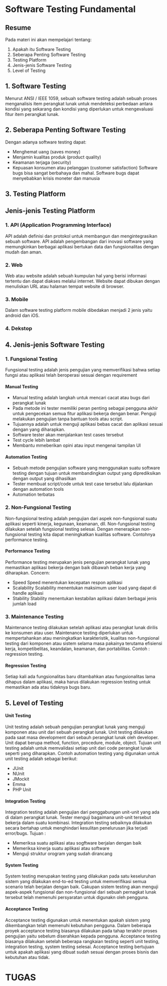 # Software Testing Fundamental
## Resume
Pada materi ini akan mempelajari tentang:
1. Apakah itu Software Testing
2. Seberapa Penting Software Testing
3. Testing Platform
4. Jenis-jenis Software Testing
5. Level of Testing

## 1. Software Testing
Menurut ANSI / IEEE 1059, sebuah software testing adalah sebuah proses menganalisis item perangkat lunak untuk mendeteksi perbedaan antara kondisi yang sekarang dan kondisi yang diperlukan untuk mengevaluasi fitur item perangkat lunak.

## 2. Seberapa Penting Software Testing
Dengan adanya software testing dapat:
- Menghemat uang (saves money)
- Menjamin kualitas produk (product quality)
- Keamanan terjaga (security)
- Kepuasan konsumen atau pelanggan (customer satisfaction)
Software bugs bisa sangat berbahaya dan mahal. Software bugs dapat menyebabkan krisis moneter dan manusia

## 3. Testing Platform
## Jenis-jenis Testing Platform
### 1. API (Application Programming Interface)
API adalah definisi dan protokol untuk membangun dan mengintegrasikan sebuah software. API adalah pengembangan dari inovasi software yang memungkinkan berbagai aplikasi bertukan data dan fungsionalitas dengan mudah dan aman.
### 2. Web
Web atau website adalah sebuah kumpulan hal yang berisi informasi tertentu dan dapat diakses melalui internet. Website dapat dibukan dengan menuliskan URL atau halaman tempat website di browser.
### 3. Mobile
Dalam software testing platform mobile dibedakan menjadi 2 jenis yaitu android dan iOS.
### 4. Dekstop
## 4. Jenis-jenis Software Testing
### 1. Fungsional Testing
Fungsional testing adalah jenis pengujian yang memverifikasi bahwa setiap fungsi atau aplikasi telah beroperasi sesuai dengan requirement
#### Manual Testing
- Manual testing adalah langkah untuk mencari cacat atau bugs dari perangkat lunak
- Pada metode ini tester memiliki peran penting sebagai pengguna akhir untuk pengecekan semua fitur aplikasi bekerja dengan benar. Penguji melakukan pengujian tanpa bantuan tools atau script.
- Tujuannya adalah untuk menguji aplikasi bebas cacat dan aplikasi sesuai dengan yang diharapkan.
- Software tester akan menjalankan test cases tersebut
- Test cycle lebih lambat
- Membantu mmeberikan opini atau input mengenai tampilan UI
#### Automation Testing
- Sebuah metode pengujian software yang menggunakan suatu software testing dengan tujuan untuk membandingkan output yang diprediksikan dengan output yang dihasilkan
- Tester membuat script/code untuk test case tersebut lalu dijalankan dengan automation tools
- Automation terbatas
### 2. Non-Fungsional Testing
Non-fungsional testing adalah pengujian dari aspek non-fungsional suatu aplikasi seperti kinerja, kegunaan, keamanan, dll. Non-fungsional testing dilakukan setelah fungsional testing selesai. Dengan menerapkan non-fungsional testing kita dapat meningkatkan kualitas software. Contohnya performance testing.
#### Performance Testing
Performance testing merupakan jenis pengujian perangkat lunak yang memastikan aplikasi bekerja dengan baik dibawah beban kerja yang diharapkan.
Concern:
  - Speed
    Speed menentukan kecepatan respon aplikasi
  - Scalability
    Scalability menentukan maksimum user load yang dapat di handle aplikasi
  - Stability
    Stability menentukan kestabilan aplikasi dalam berbagai jenis jumlah load
### 3. Maintenance Testing
Maintenance testing dilakukan setelah aplikasi atau perangkat lunak dirilis ke konsumen atau user. Maintenance testing diperlukan untuk mempertahankan atau meningkatkan karakteristik, kualitas non-fungsional testing dari komponen atau sistem selama masa pakainya terutama efisiensi kerja, kompetibelitas, keandalan, keamanan, dan portabilitas. Contoh : regression testing.
#### Regression Testing
Setiap kali ada fungsionalitas baru ditambahkan atau fungsionalitas lama dihapus dalam aplikasi, maka harus dilakukan regression testing untuk memastikan ada atau tidaknya bugs baru.
## 5. Level of Testing
#### Unit Testing
Unit testing adalah sebuah pengujian perangkat lunak yang menguji komponen atau unit dari sebuah perangkat lunak. Unit testing dilakukan pada saat masa development dari sebauh perangkat lunak oleh developer. Unit dapat berupa method, function, procedure, module, object. Tujuan unit testing adalah untuk memvalidasi setiap unit dari code perangkat lunak seperti yang diharapkan. Contoh automation testing yang digunakan untuk unit testing adalah sebagai berikut:
- JUnit
- NUnit
- JMockit
- Emma
- PHP Unit
#### Integration Testing
Integration testing adalah pengujian dari penggabungan unit-unit yang ada di dalam perangkat lunak. Tester menguji bagaimana unit-unit tersebut bekerja dalam suatu kombinasi. Integration testing sebaiknya dilakukan secara bertahap untuk menghindari kesulitan penelurusan jika terjadi error/bugs.
Tujuan :
- Memeriksa suatu aplikasi atau sogftware berjalan dengan baik
- Memeriksa kinerja suatu aplikasi atau software
- Menguji struktur orogram yang sudah dirancang
#### System Testing
System testing merupakan testing yang dilakukan pada satu keseluruhan sistem yang dilakukan end-to-ed testing untuk memverifikasi semua scenario telah berjalan dengan baik. Cakupan sistem testing akan menguji aspek-aspek fungsional dan non-fungsional dari sebuah pernagkat lunak tersebut telah memenuhi persyaratan untuk digunakn oleh pengguna.
#### Acceptance Testing
Acceptance testing digunakan untuk menentukan apakah sistem yang dikembangkan telah memenuhi kebutuhan pengguna. Dalam beberapa proyek acceptance testing biasanya dilakukan pada tahap terakhir proses pengujian yaitu sebelum diserahkan kepada pengguna. Acceptance testing biasanya dilakukan setelah beberapa rangkaian testing seperti unit testing, integration testing, system testing selesai. Acceptance testing bertujuan untuk apakah aplikasi yang dibuat sudah sesuai dengan proses bisnis dan kebutuhan atau tidak.

# TUGAS
